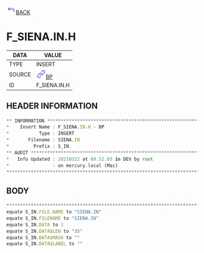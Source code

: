 <img src="../.resources/themes/unicons-line-6563ff/corner-up-left-alt.svg" alt="BACK" width="25" />[BACK](../DOCS/BP.md)  
# F_SIENA.IN.H  
|DATA|VALUE|
| --- | --- |
|TYPE|INSERT|
|SOURCE|<img src="../.resources/themes/unicons-line-6563ff/link.svg" alt="BP" width="25" />[BP](../DOCS/BP.md)|
|ID|F_SIENA.IN.H|
    
    
## HEADER INFORMATION  
```javascript
** INFORMATION ****************************************************************
*    Insert Name : F_SIENA.IN.H - BP
*           Type : INSERT
*       Filename : SIENA.IN
*         Prefix : S_IN.
** AUDIT **********************************************************************
*   Info Updated : 20210322 at 09.52.03 in DEV by root
*                : on mercury.local (Mac)
*******************************************************************************
```
## BODY  
```javascript
*******************************************************************************
equate S_IN.FILE.NAME to "SIENA.IN"
equate S_IN.FILENAME to "SIENA.IN"
equate S_IN.DATA to 1
equate S_IN.DATA$LEN to "35"
equate S_IN.DATA$MASK to ""
equate S_IN.DATA$LABEL to ""
```
